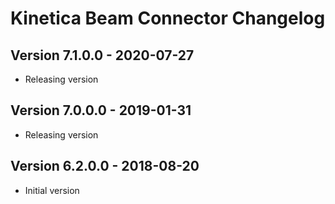 # Kinetica Beam Connector Changelog

## Version 7.1.0.0 - 2020-07-27

-   Releasing version


## Version 7.0.0.0 - 2019-01-31

-   Releasing version


## Version 6.2.0.0 - 2018-08-20


-   Initial version
